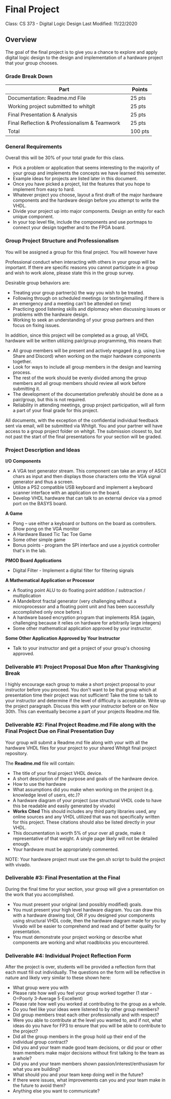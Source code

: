 # Final Project
Class: CS 373 - Digital Logic Design
Last Modified: 11/22/2020

## Overview
The goal of the final project is to give you a chance to explore and apply digital logic design to the design and implementation of a hardware project that your group chooses. 


### Grade Break Down
| Part                                 |         | Points  |
|--------------------------------------|---------|---------|
| Documentation: Readme.md File        |         | 25 pts  |    
| Working project submitted to whitgit |         | 25 pts  |
| Final Presentation & Analysis        |         | 25 pts  | 
| Final Reflection & Professionalism & Teamwork || 25 pts  |
| Total                                |         | 100 pts |

### General Requirements
Overall this will be 30% of your total grade for this class.  
* Pick a problem or application that seems interesting to the majority of your group and implements the concepts we have learned this semester. 
* Example ideas for projects are listed later in this document. 
* Once you have picked a project, list the features that you hope to implement from easy to hard. 
* Whatever project you choose, layout a first draft of the major hardware components and the hardware design before you attempt to write the VHDL. 
* Divide your project up into major components. Design an entity for each unique component. 
* In your top level file, include the components and use portmaps to connect your design together and to the FPGA board.

### Group Project Structure and Professionalism
You will be assigned a group for this final project. You will however have 

Professional conduct when interacting with others in your group will be important. If there are specific reasons you cannot participate in a group and wish to work alone, please state this in the group survey.

Desirable group behaviors are:
* Treating your group partner(s) the way you wish to be treated. 
* Following through on scheduled meetings (or texting/emailing if there is an emergency and a meeting can't be attended on time)
* Practicing good listening skills and diplomacy when discussing issues or problems with the hardware design. 
* Working to seek an understanding of your group partners and then focus on fixing issues.

In addition, since this project will be completed as a group, all VHDL hardware will be written utilizing pair/group programming, this means that:
* All group members will be present and actively engaged (e.g. using Live Share and Discord)  when working on the major hardware components together.
* Look for ways to include all group members in the design and learning process.  
* The rest of the work should be evenly divided among the group members and all group members should review all work before submitting it.
* The development of the documentation preferably should be done as a pair/group, but this is not required.
* Reliability in attending meetings, group project participation, will all form a part of your final grade for this project. 
  
All documents, with the exception of the confidential individual feedback sent via email, will be submitted via Whitgit. You and your partner will have access to a group project folder on whitgit. The submission closest to, but not past the start of the final presentations for your section will be graded.

### Project Description and Ideas

__I/O Components__
* A VGA text generator stream. This component can take an array of ASCII chars as input and then displays those characters onto the VGA signal generator and thus a screen.
* Utilize a PS2 compatible USB keyboard and implement a keyboard scanner interface with an application on the board.
* Develop VHDL hardware that can talk to an external device via a pmod port on the BASYS board.

__A Game__
* Pong – use either a keyboard or buttons on the board as controllers. Show pong on the VGA monitor
* A Hardware Based Tic Tac Toe Game 
* Some other simple game
* Bonus points - program the SPI interface and use a joystick controller that's in the lab.
  
__PMOD Board Applications__
* Digital Filter - Implement a digital filter for filtering signals 
  
__A Mathematical Application or Processor__
* A floating point ALU to do floating point addition / subtraction / multiplication
* A Mandelbrot fractal generator (very challenging without a microprocessor and a floating point unit and has been successfully accomplished only once before.)
* A hardware based encryption program that implements RSA (again, challenging because it relies on hardware for arbitrarily large integers) 
* Some other mathematical application approved by your instructor.
  
__Some Other Application Approved by Your Instructor__
* Talk to your instructor and get a project of your group's choosing approved.


### Deliverable #1: Project Proposal Due Mon after Thanksgiving Break 
I highly encourage each group to make a short project proposal to your instructor before you proceed. You don't want to be that group which at presentation time their project was not sufficient!  Take the time to talk to your instructor and determine if the level of difficulty is acceptable. Write up the project paragraph. Discuss this with your instructor before or on Nov 30th. This can eventually become a part of your projects Readme.md file.

### Deliverable #2: Final Project Readme.md File along  with the Final Project Due on Final Presentation Day
Your group will submit a Readme.md file along with your with all the hardware VHDL files for your project to your shared Whitgit final project repository. 

The __Readme.md__ file will contain:
* The title of your final project VHDL device.
* A short description of the purpose and goals of the hardware device. 
* How to use the hardware
* What assumptions did you make when working on the project (e.g. knowledge level of users, etc.)?
* A hardware diagram of your project (use structural VHDL code to have this be readable and easily generated by vivado)
* __Works Cited__ This should includes any third party libraries used, any online sources and any VHDL utilized that was not specifically written for this project. These citations should also be listed directly in your VHDL.
* This documentation is worth 5% of your over all grade, make it representative of that weight. A single page likely will not be detailed enough.
* Your hardware must be appropriately commented. 

NOTE: Your hardware project must use the gen.sh script to build the project with vivado. 

### Deliverable #3: Final Presentation at the Final
During the final time for your section, your group will give a presentation on the work that you accomplished. 

* You must present your original (and possibly modified) goals.
* You must present your high level hardware diagram. You can draw this with a hardware drawing tool, OR if you designed your components using structural VHDL code, then the hardware diagram made for you by Vivado will be easier to comprehend and read and of better quality for presentation.
* You must demonstrate your project working or describe what components are working and what roadblocks you encountered.
  

### Deliverable #4: Individual Project Reflection Form
After the project is over, students will be provided a reflection form that each must fill out individually. The questions on the form will be reflective in nature and likely very similar to these shown here:

* What group were you with
* Please rate how well you feel your group worked together (1 star - O=Poorly 3-Average 5-Excellent) 
* Please rate how well you worked at contributing to the group as a whole.
* Do you feel like your ideas were listened to by other group members?
* Did group members treat each other professionally and with respect?
* Were you able to contribute at the level you wanted to, and if not, what ideas do you have for FP3 to ensure that you will be able to contribute to the project?
* Did all the group members in the group hold up their end of the individual group contract?
* Did you and your team made good team decisions, or did your or other team members make major decisions without first talking to the team as a whole?
* Did you and your team members shown passion/interest/enthusiasm for what you are building?
* What should you and your team keep doing well in the future?
* If there were issues, what improvements can you and your team make in the future to avoid them?
* Anything else you want to communicate?
